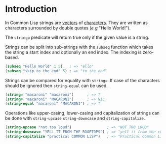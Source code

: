 # Introduction

In Common Lisp strings are [vectors][concept-vectors] of [characters][concept-characters].
They are written as characters surrounded by double quotes (_e.g_ "Hello World!").

The `stringp` predicate will return true only if the given value is a string.

Strings can be split into sub-strings with the `subseq` function which takes the string a start index and optionally an end index.
The indexing is zero-based.

```lisp
(subseq "Hello World" 1 5)   ; => "ello"
(subseq "skip to the end" 5) ; => "to the end"
```

Strings can be compared for equality with `string=`.
If case of the characters should be ignored then `string-equal` can be used.

```lisp
(string= "macaroni" "macaroni")      ; => T
(string= "macaroni" "MACARONI")      ; => NIL
(string-equal "macaroni" "MACARONI") ; => T
```

Operations like upper-casing, lower-casing and capitalization of strings can be done with `string-upcase` `string-downcase` and `string-capitalize`.

```lisp
(string-upcase "not too loud")                ; => "NOT TOO LOUD"
(string-downcase "YELL IT FROM THE ROOFTOPS") ; => "yell it from the rooftops"
(string-capitalize "practical COMMON LiSP")   ; => "Practical Common Lisp"
```

[concept-characters]: /tracks/common-lisp/concepts/characters
[concept-vectors]: /tracks/common-lisp/concepts/vectors
